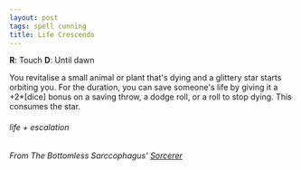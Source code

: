```yaml
---
layout: post
tags: spell cunning
title: Life Crescendo
---
```

**R**: Touch **D**: Until dawn

You revitalise a small animal or plant that's dying and a glittery star starts orbiting you. For the duration, you can save someone's life by giving it a +2*[dice] bonus on a saving throw, a dodge roll, or a roll to stop dying. This consumes the star.

###### life + escalation
###### From The Bottomless Sarccophagus' [Sorcerer](https://bottomlesssarcophagus.blogspot.com/2023/05/sorcerer-afterword.html)

